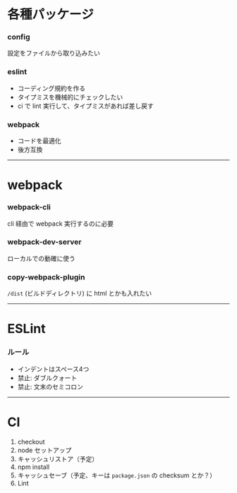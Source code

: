 # 各種パッケージ

### config
設定をファイルから取り込みたい

### eslint
 - コーディング規約を作る
 - タイプミスを機械的にチェックしたい
 - ci で lint 実行して、タイプミスがあれば差し戻す

### webpack
 - コードを最適化
 - 後方互換

---
# webpack

### webpack-cli
cli 経由で webpack 実行するのに必要

### webpack-dev-server
ローカルでの動確に使う

### copy-webpack-plugin
`/dist` (ビルドディレクトリ) に html とかも入れたい

---
# ESLint

### ルール
 - インデントはスペース4つ
 - 禁止: ダブルクォート
 - 禁止: 文末のセミコロン

---
# CI
1. checkout
2. node セットアップ
3. キャッシュリストア（予定）
4. npm install
5. キャッシュセーブ（予定、キーは `package.json` の checksum とか？）
6. Lint